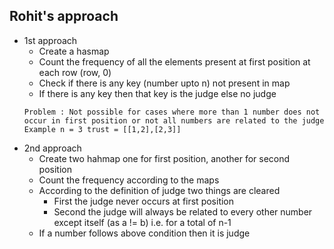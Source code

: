 ## Rohit's approach

- 1st approach
  - Create a hasmap
  - Count the frequency of all the elements present at first position at each row (row, 0)
  - Check if there is any key (number upto n) not present in map
  - If there is any key then that key is the judge else no judge
  ```
  Problem : Not possible for cases where more than 1 number does not occur in first position or not all numbers are related to the judge
  Example n = 3 trust = [[1,2],[2,3]]
  ```
- 2nd approach
  - Create two hahmap one for first position, another for second position
  - Count the frequency according to the maps
  - According to the definition of judge two things are cleared
    - First the judge never occurs at first position
    - Second the judge will always be related to every other number except itself (as a != b) i.e. for a total of n-1
  - If a number follows above condition then it is judge

